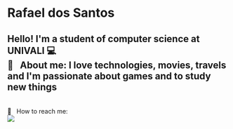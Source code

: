 # Rafael dos Santos

Hello! I'm a student of computer science at UNIVALI :computer:
<br/>
💬  &nbsp; About me: I love technologies, movies, travels and I'm passionate about games and to study new things
 -----------------------------------------------------------------
 <br/> :email: &nbsp; How to reach me:
 <br/>
<a href="https://www.linkedin.com/in/rafael-dos-santos-6133ab1a0/" target="_blank"><img src="https://img.shields.io/badge/-LinkedIn-%230077B5?style=for-the-badge&logo=linkedin&logoColor=white" target="_blank"></a>
